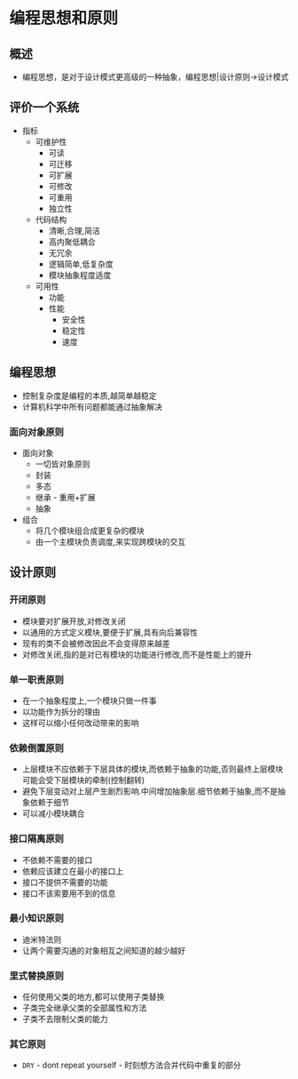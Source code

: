 # 编程思想和原则

## 概述

- 编程思想，是对于设计模式更高级的一种抽象，编程思想|设计原则->设计模式

## 评价一个系统
- 指标
  - 可维护性
    - 可读
    - 可迁移
    - 可扩展
    - 可修改
    - 可重用
    - 独立性
  - 代码结构
    - 清晰,合理,简洁
    - 高内聚低耦合
    - 无冗余
    - 逻辑简单,低复杂度
    - 模块抽象程度适度
  - 可用性
    - 功能
    - 性能
      - 安全性
      - 稳定性
      - 速度

## 编程思想
- 控制复杂度是编程的本质,越简单越稳定
- 计算机科学中所有问题都能通过抽象解决

### 面向对象原则
- 面向对象
  - 一切皆对象原则
  - 封装
  - 多态
  - 继承 - 重用+扩展
  - 抽象
- 组合
  - 将几个模块组合成更复杂的模块
  - 由一个主模块负责调度,来实现跨模块的交互

## 设计原则
### 开闭原则
- 模块要对扩展开放,对修改关闭
- 以通用的方式定义模块,要便于扩展,具有向后兼容性
- 现有的类不会被修改因此不会变得原来越差
- 对修改关闭,指的是对已有模块的功能进行修改,而不是性能上的提升
### 单一职责原则
- 在一个抽象程度上,一个模块只做一件事
- 以功能作为拆分的理由
- 这样可以缩小任何改动带来的影响
### 依赖倒置原则
- 上层模块不应依赖于下层具体的模块,而依赖于抽象的功能,否则最终上层模块可能会受下层模块的牵制(控制翻转)
- 避免下层变动对上层产生剧烈影响.中间增加抽象层.细节依赖于抽象,而不是抽象依赖于细节
- 可以减小模块耦合
### 接口隔离原则
- 不依赖不需要的接口
- 依赖应该建立在最小的接口上
- 接口不提供不需要的功能
- 接口不该索要用不到的信息
### 最小知识原则
- 迪米特法则
- 让两个需要沟通的对象相互之间知道的越少越好
### 里式替换原则
- 任何使用父类的地方,都可以使用子类替换
- 子类完全继承父类的全部属性和方法
- 子类不去限制父类的能力
### 其它原则
- `DRY` - dont repeat yourself - 时刻想方法合并代码中重复的部分
